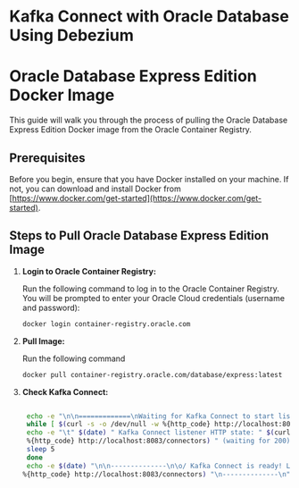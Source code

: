 # Kafka Connect with Oracle Database Using Debezium

# Oracle Database Express Edition Docker Image

This guide will walk you through the process of pulling the Oracle Database Express Edition Docker image from the Oracle
Container Registry.

## Prerequisites

Before you begin, ensure that you have Docker installed on your machine. If not, you can download and install Docker
from [https://www.docker.com/get-started](https://www.docker.com/get-started).

## Steps to Pull Oracle Database Express Edition Image

1. **Login to Oracle Container Registry:**

   Run the following command to log in to the Oracle Container Registry. You will be prompted to enter your Oracle Cloud
   credentials (username and password):

   ```bash
   docker login container-registry.oracle.com
   ```
2. **Pull Image:**

   Run the following command
   ```bash
   docker pull container-registry.oracle.com/database/express:latest
   ```

3. **Check Kafka Connect:**
    ```bash

     echo -e "\n\n=============\nWaiting for Kafka Connect to start listening on localhost ⏳\n=============\n"
     while [ $(curl -s -o /dev/null -w %{http_code} http://localhost:8083/connectors) -ne 200 ] ; do
     echo -e "\t" $(date) " Kafka Connect listener HTTP state: " $(curl -s -o /dev/null -w
     %{http_code} http://localhost:8083/connectors) " (waiting for 200)"
     sleep 5
     done
     echo -e $(date) "\n\n--------------\n\o/ Kafka Connect is ready! Listener HTTP state: " $(curl -s -o /dev/null -w
    %{http_code} http://localhost:8083/connectors) "\n--------------\n"
   ```